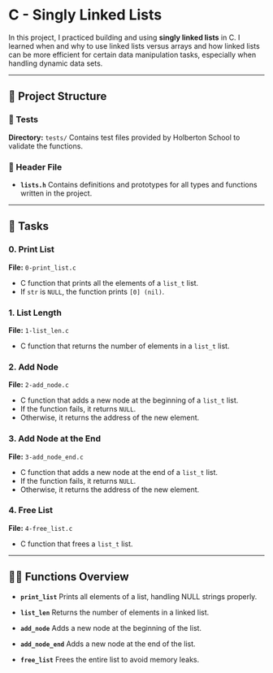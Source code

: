# C - Singly Linked Lists

In this project, I practiced building and using **singly linked lists** in C. I learned when and why to use linked lists versus arrays and how linked lists can be more efficient for certain data manipulation tasks, especially when handling dynamic data sets.

---

## 📁 Project Structure

### 📂 Tests

**Directory:** `tests/`
Contains test files provided by Holberton School to validate the functions.

### 📄 Header File

* **`lists.h`**
  Contains definitions and prototypes for all types and functions written in the project.

---

## 📃 Tasks

### 0. Print List

**File:** `0-print_list.c`

* C function that prints all the elements of a `list_t` list.
* If `str` is `NULL`, the function prints `[0] (nil)`.

### 1. List Length

**File:** `1-list_len.c`

* C function that returns the number of elements in a `list_t` list.

### 2. Add Node

**File:** `2-add_node.c`

* C function that adds a new node at the beginning of a `list_t` list.
* If the function fails, it returns `NULL`.
* Otherwise, it returns the address of the new element.

### 3. Add Node at the End

**File:** `3-add_node_end.c`

* C function that adds a new node at the end of a `list_t` list.
* If the function fails, it returns `NULL`.
* Otherwise, it returns the address of the new element.

### 4. Free List

**File:** `4-free_list.c`

* C function that frees a `list_t` list.

---


## 🧑‍💻 Functions Overview

* **`print_list`**
  Prints all elements of a list, handling NULL strings properly.

* **`list_len`**
  Returns the number of elements in a linked list.

* **`add_node`**
  Adds a new node at the beginning of the list.

* **`add_node_end`**
  Adds a new node at the end of the list.

* **`free_list`**
  Frees the entire list to avoid memory leaks.
